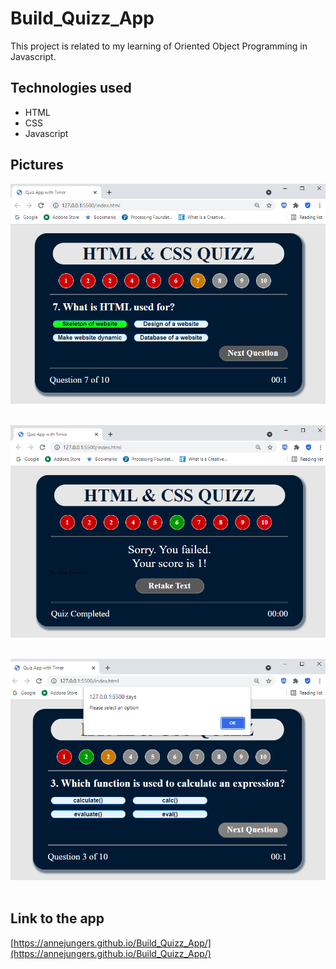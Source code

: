 # Build_Quizz_App
This project is related to my learning of Oriented Object Programming in Javascript. 

## Technologies used

+ HTML
+ CSS
+ Javascript

## Pictures

![](./image/quizzapp.PNG)
</br>
</br>

![](./image/quizzapp2.PNG)
</br>
</br>

![](./image/quizzapp3.PNG)
</br>
</br>


## Link to the app

[https://annejungers.github.io/Build_Quizz_App/](https://annejungers.github.io/Build_Quizz_App/)








